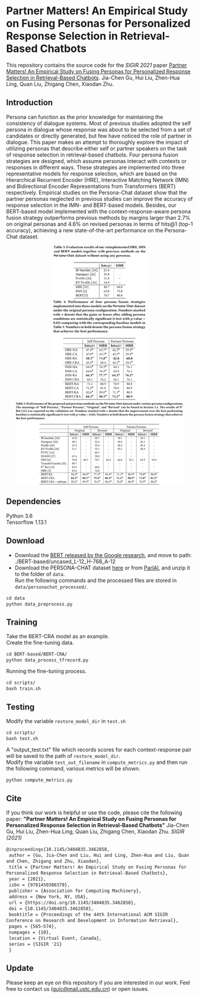 # Partner Matters! An Empirical Study on Fusing Personas for Personalized Response Selection in Retrieval-Based Chatbots
This repository contains the source code for the _SIGIR 2021_ paper [Partner Matters! An Empirical Study on Fusing Personas for Personalized Response Selection in Retrieval-Based Chatbots](https://arxiv.org/pdf/2105.09050.pdf). Jia-Chen Gu, Hui Liu, Zhen-Hua Ling, Quan Liu, Zhigang Chen, Xiaodan Zhu. <br>


## Introduction
Persona can function as the prior knowledge for maintaining the consistency of dialogue systems.
Most of previous studies adopted the self persona in dialogue whose response was about to be selected from a set of candidates or directly generated, but few have noticed the role of partner in dialogue.
This paper makes an attempt to thoroughly explore the impact of utilizing personas that describe either self or partner speakers on the task of response selection in retrieval-based chatbots.
Four persona fusion strategies are designed, which assume personas interact with contexts or responses in different ways.
These strategies are implemented into three representative models for response selection, which are based on the Hierarchical Recurrent Encoder (HRE), Interactive Matching Network (IMN) and Bidirectional Encoder Representations from Transformers (BERT) respectively.
Empirical studies on the Persona-Chat dataset show that the partner personas neglected in previous studies can improve the accuracy of response selection in the IMN- and BERT-based models.
Besides, our BERT-based model implemented with the context-response-aware persona fusion strategy outperforms previous methods by margins larger than 2.7% on original personas and 4.6% on revised personas in terms of hits@1 (top-1 accuracy), achieving a new state-of-the-art performance on the Persona-Chat dataset.

<div align=center><img src="image/table3.png" width=50%></div>

<div align=center><img src="image/table4.png" width=50%></div>

<div align=center><img src="image/table5.png" width=90%></div>


## Dependencies
Python 3.6 <br>
Tensorflow 1.13.1


## Download
- Download the [BERT released by the Google research](https://storage.googleapis.com/bert_models/2018_10_18/uncased_L-12_H-768_A-12.zip), 
  and move to path: ./BERT-based/uncased_L-12_H-768_A-12 <br>
- Download the PERSONA-CHAT dataset [here](https://drive.google.com/open?id=1gNyVL5pSMO6DnTIlA9ORNIrd2zm8f3QH) or from [ParlAI](https://parl.ai/), and unzip it to the folder of ```data```. <br>
Run the following commands and the processed files are stored in ```data/personachat_processed/```. <br>
```
cd data
python data_preprocess.py
```


## Training
Take the BERT-CRA model as an example. <br>
Create the fine-tuning data.
```
cd BERT-based/BERT-CRA/
python data_process_tfrecord.py
```
Running the fine-tuning process.
```
cd scripts/
bash train.sh
```


## Testing
Modify the variable ```restore_model_dir``` in ```test.sh```
```
cd scripts/
bash test.sh
```
A "output_test.txt" file which records scores for each context-response pair will be saved to the path of ```restore_model_dir```. <br>
Modify the variable ```test_out_filename``` in ```compute_metrics.py``` and then run the following command, various metrics will be shown.
```
python compute_metrics.py
```


## Cite
If you think our work is helpful or use the code, please cite the following paper:
**"Partner Matters! An Empirical Study on Fusing Personas for Personalized Response Selection in Retrieval-Based Chatbots"**
Jia-Chen Gu, Hui Liu, Zhen-Hua Ling, Quan Liu, Zhigang Chen, Xiaodan Zhu. _SIGIR (2021)_

```
@inproceedings{10.1145/3404835.3462858,
 author = {Gu, Jia-Chen and Liu, Hui and Ling, Zhen-Hua and Liu, Quan and Chen, Zhigang and Zhu, Xiaodan},
 title = {Partner Matters! An Empirical Study on Fusing Personas for Personalized Response Selection in Retrieval-Based Chatbots},
 year = {2021},
 isbn = {9781450380379},
 publisher = {Association for Computing Machinery},
 address = {New York, NY, USA},
 url = {https://doi.org/10.1145/3404835.3462858},
 doi = {10.1145/3404835.3462858},
 booktitle = {Proceedings of the 44th International ACM SIGIR Conference on Research and Development in Information Retrieval},
 pages = {565–574},
 numpages = {10},
 location = {Virtual Event, Canada},
 series = {SIGIR '21}
 }
```


## Update
Please keep an eye on this repository if you are interested in our work.
Feel free to contact us (gujc@mail.ustc.edu.cn) or open issues.
